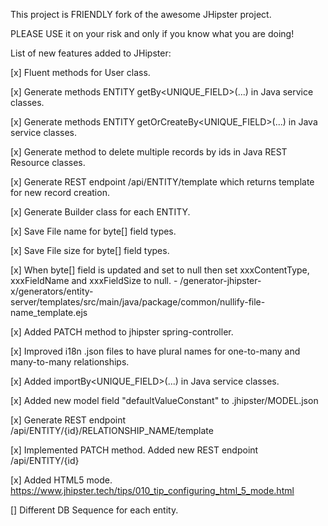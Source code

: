 This project is FRIENDLY fork of the awesome JHipster project.

PLEASE USE it on your risk and only if you know what you are doing!

List of new features added to JHipster:

[x] Fluent methods for User class.

[x] Generate methods ENTITY getBy<UNIQUE_FIELD>(...) in Java service classes.

[x] Generate methods ENTITY getOrCreateBy<UNIQUE_FIELD>(...) in Java service classes.

[x] Generate method to delete multiple records by ids in Java REST Resource classes.

[x] Generate REST endpoint /api/ENTITY/template which returns template for new record creation.

[x] Generate Builder class for each ENTITY.

[x] Save File name for byte[] field types.

[x] Save File size for byte[] field types.

[x] When byte[] field is updated and set to null then set xxxContentType, xxxFieldName and xxxFieldSize to null.
    - /generator-jhipster-x/generators/entity-server/templates/src/main/java/package/common/nullify-file-name_template.ejs

[x] Added PATCH method to jhipster spring-controller.

[x] Improved i18n .json files to have plural names for one-to-many and many-to-many relationships.

[x] Added importBy<UNIQUE_FIELD>(...) in Java service classes.

[x] Added new model field "defaultValueConstant" to .jhipster/MODEL.json

[x] Generate REST endpoint /api/ENTITY/{id}/RELATIONSHIP_NAME/template

[x] Implemented PATCH method. Added new REST endpoint /api/ENTITY/{id}

[x] Added HTML5 mode. https://www.jhipster.tech/tips/010_tip_configuring_html_5_mode.html

[] Different DB Sequence for each entity.
